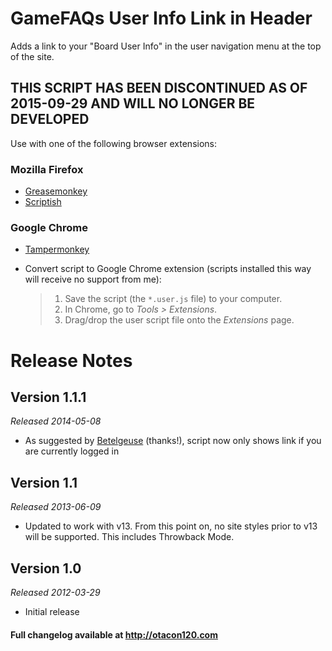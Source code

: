 GameFAQs User Info Link in Header
=================================
Adds a link to your "Board User Info" in the user navigation menu at the top of the site.

## THIS SCRIPT HAS BEEN DISCONTINUED AS OF 2015-09-29 AND WILL NO LONGER BE DEVELOPED ##

Use with one of the following browser extensions:

### Mozilla Firefox ###
*	[Greasemonkey](https://addons.mozilla.org/en-US/firefox/addon/greasemonkey/)
*	[Scriptish](https://addons.mozilla.org/en-US/firefox/addon/scriptish/)

### Google Chrome ###
*	[Tampermonkey](https://chrome.google.com/webstore/detail/tampermonkey/dhdgffkkebhmkfjojejmpbldmpobfkfo)
*	Convert script to Google Chrome extension (scripts installed this way will receive no support from me):

	>1. Save the script (the `*.user.js` file) to your computer.
	>2. In Chrome, go to _Tools > Extensions_.
	>3. Drag/drop the user script file onto the _Extensions_ page.

Release Notes
=============

Version 1.1.1
-------------
_Released 2014-05-08_
*	As suggested by [Betelgeuse](http://www.gamefaqs.com/users/Betelgeuse) (thanks!), script now only shows link if you are currently logged in

Version 1.1
-----------
_Released 2013-06-09_

*	Updated to work with v13. From this point on, no site styles prior to v13 will be supported. This includes Throwback Mode.

Version 1.0
-----------
_Released 2012-03-29_

*	Initial release

#### Full changelog available at http://otacon120.com ####
